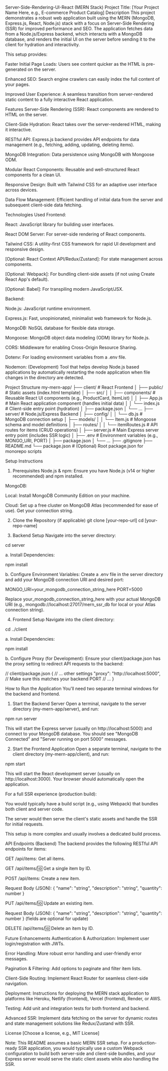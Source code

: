 Server-Side-Rendering-UI-React (MERN Stack)
Project Title: [Your Project Name Here, e.g., E-commerce Product Catalog]
Description
This project demonstrates a robust web application built using the MERN (MongoDB, Express.js, React, Node.js) stack with a focus on Server-Side Rendering (SSR) for improved performance and SEO. The application fetches data from a Node.js/Express backend, which interacts with a MongoDB database, and renders the initial UI on the server before sending it to the client for hydration and interactivity.

This setup provides:

Faster Initial Page Loads: Users see content quicker as the HTML is pre-generated on the server.

Enhanced SEO: Search engine crawlers can easily index the full content of your pages.

Improved User Experience: A seamless transition from server-rendered static content to a fully interactive React application.

Features
Server-Side Rendering (SSR): React components are rendered to HTML on the server.

Client-Side Hydration: React takes over the server-rendered HTML, making it interactive.

RESTful API: Express.js backend provides API endpoints for data management (e.g., fetching, adding, updating, deleting items).

MongoDB Integration: Data persistence using MongoDB with Mongoose ODM.

Modular React Components: Reusable and well-structured React components for a clean UI.

Responsive Design: Built with Tailwind CSS for an adaptive user interface across devices.

Data Flow Management: Efficient handling of initial data from the server and subsequent client-side data fetching.

Technologies Used
Frontend:

React: JavaScript library for building user interfaces.

React DOM Server: For server-side rendering of React components.

Tailwind CSS: A utility-first CSS framework for rapid UI development and responsive design.

[Optional: React Context API/Redux/Zustand]: For state management across components.

[Optional: Webpack]: For bundling client-side assets (if not using Create React App's default).

[Optional: Babel]: For transpiling modern JavaScript/JSX.

Backend:

Node.js: JavaScript runtime environment.

Express.js: Fast, unopinionated, minimalist web framework for Node.js.

MongoDB: NoSQL database for flexible data storage.

Mongoose: MongoDB object data modeling (ODM) library for Node.js.

CORS: Middleware for enabling Cross-Origin Resource Sharing.

Dotenv: For loading environment variables from a .env file.

Nodemon: (Development) Tool that helps develop Node.js based applications by automatically restarting the node application when file changes in the directory are detected.

Project Structure
my-mern-app/
├── client/                 # React Frontend
│   ├── public/             # Static assets (index.html template)
│   ├── src/
│   │   ├── components/     # Reusable React UI components (e.g., ProductCard, ItemList)
│   │   ├── App.js          # Main React application component (handles initial data)
│   │   └── index.js        # Client-side entry point (hydration)
│   ├── package.json
│   └── ...
├── server/                 # Node.js/Express Backend
│   ├── config/
│   │   └── db.js           # MongoDB connection setup
│   ├── models/
│   │   └── Item.js         # Mongoose schema and model definitions
│   ├── routes/
│   │   └── itemRoutes.js   # API routes for items (CRUD operations)
│   ├── server.js           # Main Express server entry point (includes SSR logic)
│   ├── .env                # Environment variables (e.g., MONGO_URI, PORT)
│   ├── package.json
│   └── ...
├── .gitignore
├── README.md
└── package.json            # (Optional) Root package.json for monorepo scripts

Setup Instructions
1. Prerequisites
Node.js & npm: Ensure you have Node.js (v14 or higher recommended) and npm installed.

MongoDB:

Local: Install MongoDB Community Edition on your machine.

Cloud: Set up a free cluster on MongoDB Atlas (recommended for ease of use). Get your connection string.

2. Clone the Repository (if applicable)
git clone [your-repo-url]
cd [your-repo-name]

3. Backend Setup
Navigate into the server directory:

cd server

a. Install Dependencies:

npm install

b. Configure Environment Variables:
Create a .env file in the server directory and add your MongoDB connection URI and desired port:

MONGO_URI=your_mongodb_connection_string_here
PORT=5000

Replace your_mongodb_connection_string_here with your actual MongoDB URI (e.g., mongodb://localhost:27017/mern_ssr_db for local or your Atlas connection string).

4. Frontend Setup
Navigate into the client directory:

cd ../client

a. Install Dependencies:

npm install

b. Configure Proxy (for Development):
Ensure your client/package.json has the proxy setting to redirect API requests to the backend:

// client/package.json
{
  // ... other settings
  "proxy": "http://localhost:5000", // Make sure this matches your backend PORT
  // ...
}

How to Run the Application
You'll need two separate terminal windows for the backend and frontend.

1. Start the Backend Server
Open a terminal, navigate to the server directory (my-mern-app/server), and run:

npm run server

This will start the Express server (usually on http://localhost:5000) and connect to your MongoDB database. You should see "MongoDB Connected" and "Server running on port 5000" messages.

2. Start the Frontend Application
Open a separate terminal, navigate to the client directory (my-mern-app/client), and run:

npm start

This will start the React development server (usually on http://localhost:3000). Your browser should automatically open the application.

For a full SSR experience (production build):

You would typically have a build script (e.g., using Webpack) that bundles both client and server code.

The server would then serve the client's static assets and handle the SSR for initial requests.

This setup is more complex and usually involves a dedicated build process.

API Endpoints (Backend)
The backend provides the following RESTful API endpoints for items:

GET /api/items: Get all items.

GET /api/items/:id: Get a single item by ID.

POST /api/items: Create a new item.

Request Body (JSON): { "name": "string", "description": "string", "quantity": number }

PUT /api/items/:id: Update an existing item.

Request Body (JSON): { "name": "string", "description": "string", "quantity": number } (fields are optional for update)

DELETE /api/items/:id: Delete an item by ID.

Future Enhancements
Authentication & Authorization: Implement user login/registration with JWTs.

Error Handling: More robust error handling and user-friendly error messages.

Pagination & Filtering: Add options to paginate and filter item lists.

Client-Side Routing: Implement React Router for seamless client-side navigation.

Deployment: Instructions for deploying the MERN stack application to platforms like Heroku, Netlify (frontend), Vercel (frontend), Render, or AWS.

Testing: Add unit and integration tests for both frontend and backend.

Advanced SSR: Implement data fetching on the server for dynamic routes and state management solutions like Redux/Zustand with SSR.

License
[Choose a license, e.g., MIT License]

Note: This README assumes a basic MERN SSR setup. For a production-ready SSR application, you would typically use a custom Webpack configuration to build both server-side and client-side bundles, and your Express server would serve the static client assets while also handling the SSR.